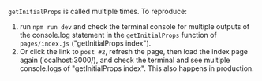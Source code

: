 `getInitialProps` is called multiple times. To reproduce:

1.  run `npm run dev` and check the terminal console for multiple outputs of the console.log statement in the `getInitialProps` function of `pages/index.js` ("getInitialProps index").
2.  Or click the link to `post #2`, refresh the page, then load the index page again (localhost:3000/), and check the terminal and see multiple console.logs of "getInitialProps index". This also happens in production.

